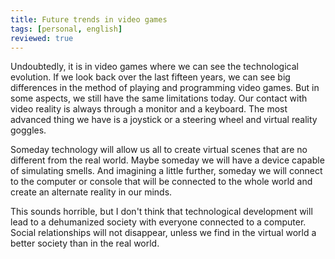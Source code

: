 ```yaml
---
title: Future trends in video games
tags: [personal, english]
reviewed: true
---
```

Undoubtedly, it is in video games where we can see the technological evolution. If we look back over the last fifteen years, we can see big differences in the method of playing and programming video games. But in some aspects, we still have the same limitations today. Our contact with video reality is always through a monitor and a keyboard. The most advanced thing we have is a joystick or a steering wheel and virtual reality goggles.

Someday technology will allow us all to create virtual scenes that are no different from the real world. Maybe someday we will have a device capable of simulating smells. And imagining a little further, someday we will connect to the computer or console that will be connected to the whole world and create an alternate reality in our minds.  
  
This sounds horrible, but I don't think that technological development will lead to a dehumanized society with everyone connected to a computer. Social relationships will not disappear, unless we find in the virtual world a better society than in the real world.
